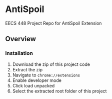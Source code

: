 # AntiSpoil
EECS 448 Project Repo for AntiSpoil Extension

## Overview
<a name="installation"></a>

### Installation
1. Download the zip of this project code
2. Extract the zip 
3. Navigate to `chrome://extensions`
4. Enable developer mode
5. Click load unpacked
6. Select the extracted root folder of this project
